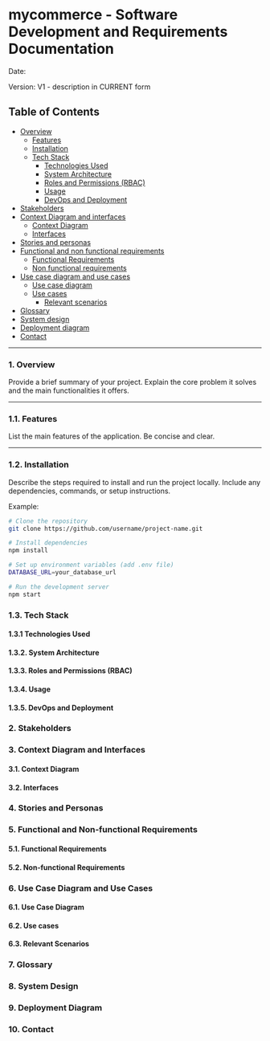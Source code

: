 # mycommerce - Software Development and Requirements Documentation 

Date: 

Version: V1 - description in CURRENT form 

 
## Table of Contents
- [Overview](#1-overview)
  + [Features](#11-features)
  + [Installation](#12-installation)
  + [Tech Stack](#13-tech-stack)
    + [Technologies Used](#131-technologies-used)
    + [System Architecture](#132-system-architecture)
    + [Roles and Permissions (RBAC)](#133-roles-and-permissions-rbac)
    + [Usage](#134-usage)
    + [DevOps and Deployment](#135-devops-and-deployment)
- [Stakeholders](#2-stakeholders)
- [Context Diagram and interfaces](#3-context-diagram-and-interfaces)
	+ [Context Diagram](#31-context-diagram)
	+ [Interfaces](#32-interfaces) 
- [Stories and personas](#4-stories-and-personas)
- [Functional and non functional requirements](#5-functional-and-non-functional-requirements)
	+ [Functional Requirements](#51-functional-requirements)
	+ [Non functional requirements](#52-non-functional-requirements)
- [Use case diagram and use cases](#6-use-case-diagram-and-use-cases)
	+ [Use case diagram](#61-use-case-diagram)
	+ [Use cases](#62-use-cases)
    	+ [Relevant scenarios](#63-relevant-scenarios)
- [Glossary](#7-glossary)
- [System design](#8-system-design)
- [Deployment diagram](#9-deployment-diagram)
- [Contact](#10-contact)




---

### 1. Overview

Provide a brief summary of your project. Explain the core problem it solves and the main functionalities it offers.

---

### 1.1. Features

List the main features of the application. Be concise and clear.


---

### 1.2. Installation

Describe the steps required to install and run the project locally. Include any dependencies, commands, or setup instructions.

Example:
```bash
# Clone the repository
git clone https://github.com/username/project-name.git

# Install dependencies
npm install

# Set up environment variables (add .env file)
DATABASE_URL=your_database_url

# Run the development server
npm start
```

### 1.3. Tech Stack

#### 1.3.1 Technologies Used
#### 1.3.2. System Architecture
#### 1.3.3. Roles and Permissions (RBAC)
#### 1.3.4. Usage
#### 1.3.5. DevOps and Deployment

### 2. Stakeholders
### 3. Context Diagram and Interfaces
#### 3.1. Context Diagram
#### 3.2. Interfaces
### 4. Stories and Personas
### 5. Functional and Non-functional Requirements
#### 5.1. Functional Requirements
#### 5.2. Non-functional Requirements
### 6. Use Case Diagram and Use Cases
#### 6.1. Use Case Diagram
#### 6.2. Use cases
#### 6.3. Relevant Scenarios
### 7. Glossary
### 8. System Design
### 9. Deployment Diagram
### 10. Contact



